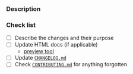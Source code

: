 ### Description

<!-- Write an overview of the changes, and the reason for making the changes -->

### Check list
* [ ] Describe the changes and their purpose
* [ ] Update HTML docs (if applicable)
    * [preview tool](https://registry.terraform.io/tools/doc-preview)
* [ ] Update [`CHANGELOG.md`](../CHANGELOG.md)
* [ ] Check [`CONTRIBUTING.md`](../CONTRIBUTING.md) for anything forgotten
